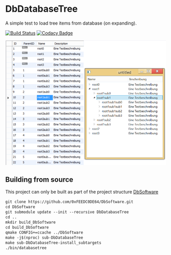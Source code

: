 # DbDatabaseTree
A simple test to load tree items from database (on expanding).

[![Build Status](https://travis-ci.org/0xFEEDC0DE64/DbDatabaseTree.svg?branch=master)](https://travis-ci.org/0xFEEDC0DE64/DbDatabaseTree) [![Codacy Badge](https://api.codacy.com/project/badge/Grade/ffdd86f49c834a63a54ebd2b9519499e)](https://www.codacy.com/app/0xFEEDC0DE64/DbDatabaseTree?utm_source=github.com&amp;utm_medium=referral&amp;utm_content=0xFEEDC0DE64/DbDatabaseTree&amp;utm_campaign=Badge_Grade)

![Screenshot of database and QTreeView](https://raw.githubusercontent.com/0xFEEDC0DE64/DbDatabaseTree/master/screenshot.png)

## Building from source
This project can only be built as part of the project structure [DbSoftware](https://github.com/0xFEEDC0DE64/DbSoftware)

```Shell
git clone https://github.com/0xFEEDC0DE64/DbSoftware.git
cd DbSoftware
git submodule update --init --recursive DbDatabaseTree
cd ..
mkdir build_DbSoftware
cd build_DbSoftware
qmake CONFIG+=ccache ../DbSoftware
make -j$(nproc) sub-DbDatabaseTree
make sub-DbDatabaseTree-install_subtargets
./bin/databasetree
```
